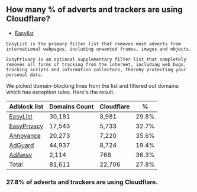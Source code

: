 ## How many % of adverts and trackers are using Cloudflare?


- [Easylist](https://web.archive.org/web/20210516110248/https://easylist.to/)
```
EasyList is the primary filter list that removes most adverts from international webpages, including unwanted frames, images and objects.

EasyPrivacy is an optional supplementary filter list that completely removes all forms of tracking from the internet, including web bugs, tracking scripts and information collectors, thereby protecting your personal data.
```


We picked domain-blocking lines from the list and filtered out domains which has exception rules.
Here's the result.


| Adblock list | Domains Count | Cloudflare | % |
| --- | --- | --- | --- |
| [EasyList](https://easylist.to/easylist/easylist.txt) | 30,181 | 8,981 | 29.8% |
| [EasyPrivacy](https://easylist.to/easylist/easyprivacy.txt) | 17,543 | 5,733 | 32.7% |
| [Annoyance](https://secure.fanboy.co.nz/fanboy-annoyance.txt) | 20,273 | 7,220 | 35.6% |
| [AdGuard](https://adguardteam.github.io/AdGuardSDNSFilter/Filters/filter.txt) | 44,937 | 8,724 | 19.4% |
| [AdAway](https://raw.githubusercontent.com/AdAway/adaway.github.io/master/hosts.txt) | 2,114 | 768 | 36.3% |
| Total | 81,611 | 22,706 | 27.8% |


### 27.8% of adverts and trackers are using Cloudflare.